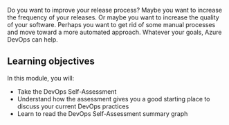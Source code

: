 Do you want to improve your release process? Maybe you want to increase the frequency of your releases. Or maybe you want to increase the quality of your software. Perhaps you want to get rid of some manual processes and move toward a more automated approach. Whatever your goals, Azure DevOps can help.

## Learning objectives

In this module, you will:

- Take the DevOps Self-Assessment
- Understand how the assessment gives you a good starting place to discuss your current DevOps practices
- Learn to read the DevOps Self-Assessment summary graph
